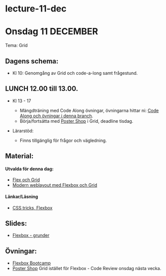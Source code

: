 # lecture-11-dec

# Onsdag 11 DECEMBER

Tema: Grid

## Dagens schema:

- Kl 10: Genomgång av Grid och code-a-long samt frågestund.

## LUNCH 12.00 till 13.00.

- Kl 13 - 17

  - Mängdträning med Code Along övningar, övningarna hittar ni:
    [Code Along och övningar i denna branch](https://github.com/Lexicon-frontend-2024-2025/lecture-9-dec/tree/codeAlong-flexbox).
  - Börja/fortsätta med
    [Poster Shop](https://github.com/Lexicon-frontend-2024-2025/poster-shop) i
    Grid, deadline tisdag.

- Lärarstöd:
  - Finns tillgänglig för frågor och vägledning.

## Material:

#### Utvalda för denna dag:

- [Flex och Grid](https://app.pluralsight.com/ilx/video-courses/8931e14f-58e5-4a59-b8c1-d8d1ddfd3ba8/d2a4ec94-25d5-477c-8236-9060e8a41486/b01972be-21c7-4258-ab7b-fdfac3d0414b)
- [Modern weblayout med Flexbox och Grid](https://app.pluralsight.com/library/courses/modern-web-layout-flexbox-css-grid/table-of-contents)

#### Länkar/Läsning

- [CSS tricks, Flexbox](https://css-tricks.com/snippets/css/a-guide-to-flexbox/)

## Slides:

- [Flexbox - grunder](https://docs.google.com/presentation/d/1GGCqaeKRbkBI1ttC4JbrJ3pZbVvVhauoaF80y8cBcNo/edit#slide=id.p)

## Övningar:

- [Flexbox Bootcamp](https://github.com/Lexicon-frontend-2024-2025/flexbox-bootcamp/)
- [Poster Shop](https://github.com/Lexicon-frontend-2024-2025/poster-shop) Grid
  istället för Flexbox - Code Review onsdag nästa vecka.
